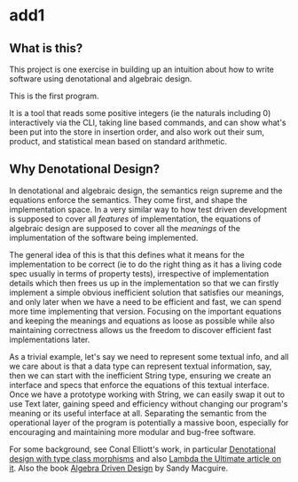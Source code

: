 # add1

## What is this?

This project is one exercise in building up an intuition about how to write
software using denotational and algebraic design.

This is the first program.

It is a tool that reads some positive integers (ie the naturals including 0) interactively via the CLI,
taking line based commands, and can show what's been put into the store in insertion order, and also
work out their sum, product, and statistical mean based on standard arithmetic.

## Why Denotational Design?

In denotational and algebraic design, the semantics reign supreme and the equations enforce the semantics.
They come first, and shape the implementation space. In a very similar way to how test driven development is
supposed to cover all *features* of implementation, the equations of algebraic design are supposed to cover
all the *meanings* of the implumentation of the software being implemented.

The general idea of this is that this defines what it means for the implementation to be correct (ie to do
the right thing as it has a living code spec usually in terms of property tests), irrespective of implementation
details which then frees us up in the implementation so that we can firstly implement a simple obvious inefficient
solution that satisfies our meanings, and only later when we have a need to be efficient and fast, we can spend more time
implementing that version. Focusing on the important equations and keeping the meanings and equations as loose as possible
while also maintaining correctness allows us the freedom to discover efficient fast implementations later.

As a trivial example, let's say we need to represent some textual info, and all we care about is that a data type can
represent textual information, say, then we can start with the inefficient String type, ensuring we create an interface
and specs that enforce the equations of this textual interface. Once we have a prototype working with String, we can
easily swap it out to use Text later, gaining speed and efficiency without changing our program's meaning or its useful interface
at all. Separating the semantic from the operational layer of the program is potentially a massive boon, especially for encouraging
and maintaining more modular and bug-free software.

For some background, see Conal Elliott's work, in particular [Denotational design with type class morphisms](https://www.cs.tufts.edu/~nr/cs257/archive/conal-elliott/type-class-morphisms-long.pdf) and also [Lambda the Ultimate article on it](http://lambda-the-ultimate.org/node/3215). Also the book [Algebra Driven Design](https://leanpub.com/algebra-driven-design) by Sandy Macguire. 

